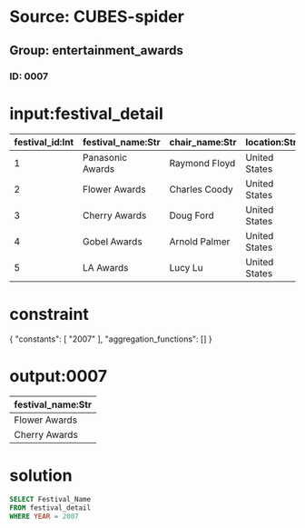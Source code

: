 # Source: CUBES-spider
## Group: entertainment_awards
### ID: 0007

# input:festival_detail

| festival_id:Int | festival_name:Str | chair_name:Str | location:Str | year:Int | num_of_audience:Int |
|---|---|---|---|---|---|
| 1 | Panasonic Awards | Raymond Floyd | United States | 2006 | 152 |
| 2 | Flower Awards | Charles Coody | United States | 2007 | 155 |
| 3 | Cherry Awards | Doug Ford | United States | 2007 | 160 |
| 4 | Gobel Awards | Arnold Palmer | United States | 2008 | 160 |
| 5 | LA Awards | Lucy Lu | United States | 2010 | 161 |

# constraint

{
  "constants": [
    "2007"
  ],
  "aggregation_functions": []
}

# output:0007

| festival_name:Str |
|---|
| Flower Awards |
| Cherry Awards |

# solution

```sql
SELECT Festival_Name
FROM festival_detail
WHERE YEAR = 2007
```
